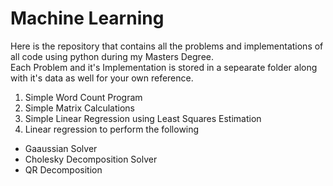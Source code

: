 # Machine Learning
Here is the repository that contains all the problems and implementations of all code using python during my Masters Degree.\
Each Problem and it's Implementation is stored in a sepearate folder along with it's data as well for your own reference.

1. Simple Word Count Program
2. Simple Matrix Calculations
3. Simple Linear Regression using Least Squares Estimation
4. Linear regression  to perform the following
  * Gaaussian Solver
  * Cholesky Decomposition Solver 
  * QR Decomposition 
